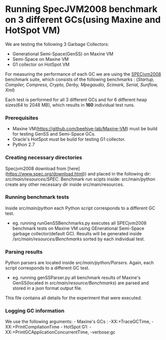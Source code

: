# Running SpecJVM2008 benchmark on 3 different GCs(using Maxine and HotSpot VM)

We are testing the following 3 Garbage Collectors:

  - Generational Semi-Space(GenSS) on Maxine VM
  - Semi-Space on Maxine VM
  - G1 collector on HotSpot VM

For measuring the performance of each GC we are using the [SPECjvm2008](https://www.spec.org/jvm2008/) benchmark suite, which consists of the following benchmarks :
  (*Startup, Compiler, Compress, Crypto, Derby, Mpegaudio, Scimark, Serial, Sunflow, Xml*)

Each test is performed for all 3 different GCs and for 6 different heap sizes(64 to 2048 MB), which results in **160** 
individual test runs.

### Prerequisites

 - Maxine VM(https://github.com/beehive-lab/Maxine-VM) must be build for testing GenSS and Semi-Space GCs.
 - Oracle's HotSpot must be build for testing G1 collector.
 - Python 2.7

### Creating necessary directories

Specjvm2008 download from [here] (https://www.spec.org/download.html)) and placed in the following dir: *src/main/resources/SPEC*. Benchmark run scipts inside:  src/main/python create any other necessary dir inside src/main/resources.

### Running benchmark tests

Inside *src/main/python* each Python script corresponds to a different GC test.

 - eg. running runGenSSBenchmarks.py executes all SPECjvm2008 benchmark tests on Maxine VM using GEnerational Semi-Space garbage
   collector(default GC). Results will be generated inside */src/main/resources/Benchmarks* sorted by each individual test.
   
### Parsing results

  Python parsers are located inside *src/main/python/Parsers*. Again, each script corresponds to a different GC test.
  
  - eg. running genSSParser.py all benchmark results of Maxine's GenSS(located in *src/main/resource/Benchmarks*) are parsed
  and stored in a json format output file.
  
  This file contains all details for the experiment that were executed.
    
### Logging GC information
  We use the following arguments:
    - Maxine's GCs : -XX:+TraceGCTime, -XX:+PrintCompilationTime
    - HotSpot G1: -XX:+PrintGCApplicationConcurrentTime, -verbose:gc

